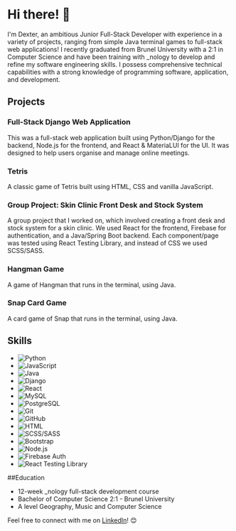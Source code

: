# Hi there! 👋

I'm Dexter, an ambitious Junior Full-Stack Developer with experience in a variety of projects, ranging from simple Java terminal games to full-stack web applications! I recently graduated from Brunel University with a 2:1 in Computer Science and have been training with _nology to develop and refine my software engineering skills. I possess comprehensive technical capabilities with a strong knowledge of programming software, application, and development. 

## Projects

### Full-Stack Django Web Application

This was a full-stack web application built using Python/Django for the backend, Node.js for the frontend, and React & MateriaLUI for the UI. It was designed to help users organise and manage online meetings.

### Tetris

A classic game of Tetris built using HTML, CSS and vanilla JavaScript. 

### Group Project: Skin Clinic Front Desk and Stock System

A group project that I worked on, which involved creating a front desk and stock system for a skin clinic. We used React for the frontend, Firebase for authentication, and a Java/Spring Boot backend. Each component/page was tested using React Testing Library, and instead of CSS we used SCSS/SASS.

### Hangman Game

A game of Hangman that runs in the terminal, using Java.

### Snap Card Game

A card game of Snap that runs in the terminal, using Java.

## Skills

- ![Python](https://raw.githubusercontent.com/devicons/devicon/master/icons/python/python-original.svg) 
- ![JavaScript](https://raw.githubusercontent.com/devicons/devicon/master/icons/javascript/javascript-original.svg)
- ![Java](https://raw.githubusercontent.com/devicons/devicon/master/icons/java/java-original.svg)
- ![Django](https://raw.githubusercontent.com/devicons/devicon/master/icons/django/django-original.svg)
- ![React](https://raw.githubusercontent.com/devicons/devicon/master/icons/react/react-original.svg)
- ![MySQL](https://raw.githubusercontent.com/devicons/devicon/master/icons/mysql/mysql-original.svg)
- ![PostgreSQL](https://raw.githubusercontent.com/devicons/devicon/master/icons/postgresql/postgresql-original.svg)
- ![Git](https://raw.githubusercontent.com/devicons/devicon/master/icons/git/git-original.svg)
- ![GitHub](https://raw.githubusercontent.com/devicons/devicon/master/icons/github/github-original.svg)
- ![HTML](https://raw.githubusercontent.com/devicons/devicon/master/icons/html5/html5-original.svg)
- ![SCSS/SASS](https://raw.githubusercontent.com/devicons/devicon/master/icons/sass/sass-original.svg)
- ![Bootstrap](https://raw.githubusercontent.com/devicons/devicon/master/icons/bootstrap/bootstrap-plain.svg)
- ![Node.js](https://raw.githubusercontent.com/devicons/devicon/master/icons/nodejs/nodejs-original.svg)
- ![Firebase Auth](https://raw.githubusercontent.com/devicons/devicon/master/icons/firebase/firebase-plain.svg)
- ![React Testing Library](https://raw.githubusercontent.com/testing-library/react-testing-library/master/other/octopus.png)

##Education

- 12-week _nology full-stack development course
- Bachelor of Computer Science 2:1 - Brunel University
- A level Geography, Music and Computer Science

Feel free to connect with me on [LinkedIn](https://www.linkedin.com/in/dexter-freeman-958625223/)! 😊
